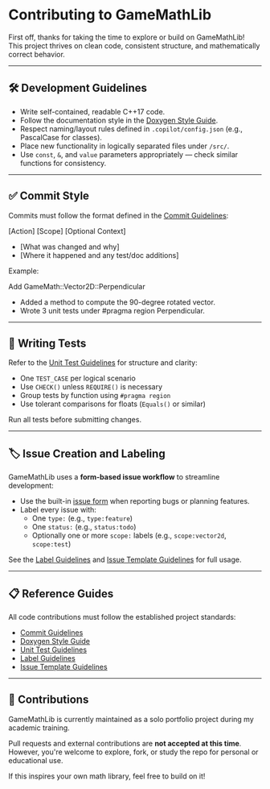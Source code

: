 # Contributing to GameMathLib

First off, thanks for taking the time to explore or build on GameMathLib!  
This project thrives on clean code, consistent structure, and mathematically correct behavior.

---

## 🛠️ Development Guidelines

- Write self-contained, readable C++17 code.
- Follow the documentation style in the [Doxygen Style Guide](.github/doxygen-style.md).
- Respect naming/layout rules defined in `.copilot/config.json` (e.g., PascalCase for classes).
- Place new functionality in logically separated files under `/src/`.
- Use `const`, `&`, and `value` parameters appropriately — check similar functions for consistency.

---

## ✅ Commit Style

Commits must follow the format defined in the [Commit Guidelines](.github/commit-guidelines.md):

[Action] [Scope] [Optional Context]

- [What was changed and why]
- [Where it happened and any test/doc additions]

Example:

Add GameMath::Vector2D::Perpendicular

- Added a method to compute the 90-degree rotated vector.
- Wrote 3 unit tests under #pragma region Perpendicular.

---

## 🧪 Writing Tests

Refer to the [Unit Test Guidelines](.github/unit-test-guidelines.md) for structure and clarity:

- One `TEST_CASE` per logical scenario
- Use `CHECK()` unless `REQUIRE()` is necessary
- Group tests by function using `#pragma region`
- Use tolerant comparisons for floats (`Equals()` or similar)

Run all tests before submitting changes.

---

## 🏷️ Issue Creation and Labeling

GameMathLib uses a **form-based issue workflow** to streamline development:

- Use the built-in [issue form](.github/ISSUE_TEMPLATE/standard.yml) when reporting bugs or planning features.
- Label every issue with:
  - One `type:` (e.g., `type:feature`)
  - One `status:` (e.g., `status:todo`)
  - Optionally one or more `scope:` labels (e.g., `scope:vector2d`, `scope:test`)

See the [Label Guidelines](.github/label-guidelines.md) and [Issue Template Guidelines](.github/issue-template-guidelines.md) for full usage.

---

## 📋 Reference Guides

All code contributions must follow the established project standards:

- [Commit Guidelines](.github/commit-guidelines.md)
- [Doxygen Style Guide](.github/doxygen-style.md)
- [Unit Test Guidelines](.github/unit-test-guidelines.md)
- [Label Guidelines](.github/label-guidelines.md)
- [Issue Template Guidelines](.github/issue-template-guidelines.md)

---

## 🙋 Contributions

GameMathLib is currently maintained as a solo portfolio project during my academic training.

Pull requests and external contributions are **not accepted at this time**.  
However, you're welcome to explore, fork, or study the repo for personal or educational use.

If this inspires your own math library, feel free to build on it!